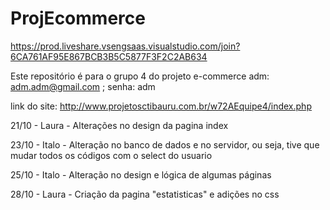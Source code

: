 # ProjEcommerce
https://prod.liveshare.vsengsaas.visualstudio.com/join?6CA761AF95E867BCB3B5C5877F3F2C2AB634

Este repositório é para o grupo 4 do projeto e-commerce
adm: adm.adm@gmail.com ; senha: adm

link do site: http://www.projetosctibauru.com.br/w72AEquipe4/index.php

21/10 - Laura - Alterações no design da pagina index

23/10 - Italo - Alteração no banco de dados e no servidor, ou seja, tive que mudar todos os códigos com o select do usuario 

25/10 - Italo - Alteração no design e lógica de algumas páginas

28/10 - Laura - Criação da pagina "estatisticas" e adições no css
